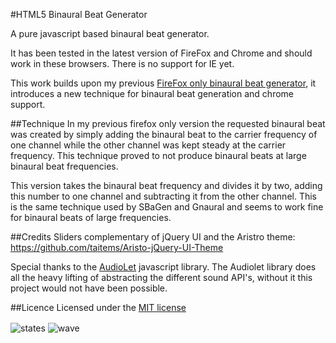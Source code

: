 #HTML5 Binaural Beat Generator

A pure javascript based binaural beat generator.

It has been tested in the latest version of FireFox and Chrome and should work in these browsers. There is no support for IE yet.

This work builds upon my previous [FireFox only binaural beat generator](https://github.com/BlissOfBeing/FF4-Binaural-Beat-Generator), it introduces a new technique for binaural beat generation and chrome support.

##Technique
In my previous firefox only version the requested binaural beat was created by simply adding the binaural beat to the carrier frequency of one channel while the other channel was kept steady at the carrier frequency. This technique proved to not produce binaural beats at large binaural beat frequencies.

This version takes the binaural beat frequency and divides it by two, adding this number to one channel and subtracting it from the other channel. This is the same technique used by SBaGen and Gnaural and seems to work fine for binaural beats of large frequencies.

##Credits
Sliders complementary of jQuery UI and the Aristro theme:
https://github.com/taitems/Aristo-jQuery-UI-Theme

Special thanks to the [AudioLet](https://github.com/oampo/Audiolet) javascript library. The Audiolet library does all the heavy lifting of abstracting the different sound API's, without it this project would not have been possible.

##Licence
Licensed under the [MIT license](http://www.opensource.org/licenses/mit-license)


<img align="center" src="imgs/states.webp" alt="states" />

<img align="center" src="imgs/wave.jpg" alt="wave" />

